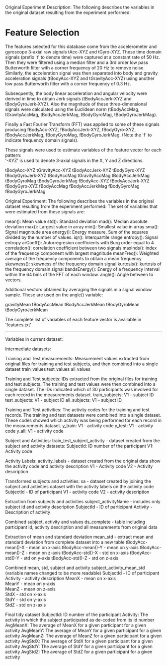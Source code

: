 Original Experiment Description:
The following describes the variables in the original dataset resulting from the experiment performed:

Feature Selection 
=================

The features selected for this database come from the accelerometer and gyroscope 3-axial raw signals tAcc-XYZ and tGyro-XYZ. These time domain signals (prefix 't' to denote time) were captured at a constant rate of 50 Hz. Then they were filtered using a median filter and a 3rd order low pass Butterworth filter with a corner frequency of 20 Hz to remove noise. Similarly, the acceleration signal was then separated into body and gravity acceleration signals (tBodyAcc-XYZ and tGravityAcc-XYZ) using another low pass Butterworth filter with a corner frequency of 0.3 Hz. 

Subsequently, the body linear acceleration and angular velocity were derived in time to obtain Jerk signals (tBodyAccJerk-XYZ and tBodyGyroJerk-XYZ). Also the magnitude of these three-dimensional signals were calculated using the Euclidean norm (tBodyAccMag, tGravityAccMag, tBodyAccJerkMag, tBodyGyroMag, tBodyGyroJerkMag). 

Finally a Fast Fourier Transform (FFT) was applied to some of these signals producing fBodyAcc-XYZ, fBodyAccJerk-XYZ, fBodyGyro-XYZ, fBodyAccJerkMag, fBodyGyroMag, fBodyGyroJerkMag. (Note the 'f' to indicate frequency domain signals). 

These signals were used to estimate variables of the feature vector for each pattern:  
'-XYZ' is used to denote 3-axial signals in the X, Y and Z directions.

tBodyAcc-XYZ
tGravityAcc-XYZ
tBodyAccJerk-XYZ
tBodyGyro-XYZ
tBodyGyroJerk-XYZ
tBodyAccMag
tGravityAccMag
tBodyAccJerkMag
tBodyGyroMag
tBodyGyroJerkMag
fBodyAcc-XYZ
fBodyAccJerk-XYZ
fBodyGyro-XYZ
fBodyAccMag
fBodyAccJerkMag
fBodyGyroMag
fBodyGyroJerkMag

Original Experiment:
The following describes the variables in the original dataset resulting from the experiment performed:
The set of variables that were estimated from these signals are: 

mean(): Mean value
std(): Standard deviation
mad(): Median absolute deviation 
max(): Largest value in array
min(): Smallest value in array
sma(): Signal magnitude area
energy(): Energy measure. Sum of the squares divided by the number of values. 
iqr(): Interquartile range 
entropy(): Signal entropy
arCoeff(): Autorregresion coefficients with Burg order equal to 4
correlation(): correlation coefficient between two signals
maxInds(): index of the frequency component with largest magnitude
meanFreq(): Weighted average of the frequency components to obtain a mean frequency
skewness(): skewness of the frequency domain signal 
kurtosis(): kurtosis of the frequency domain signal 
bandsEnergy(): Energy of a frequency interval within the 64 bins of the FFT of each window.
angle(): Angle between to vectors.

Additional vectors obtained by averaging the signals in a signal window sample. These are used on the angle() variable:

gravityMean
tBodyAccMean
tBodyAccJerkMean
tBodyGyroMean
tBodyGyroJerkMean

The complete list of variables of each feature vector is available in 'features.txt'

*****************************************
Variables in current dataset:

Intermediate datasets:

  Training and Test measurements:
    Measurement values extracted from original files for training and test subjects, and then combined into a single dataset
      train_values 
      test_values 
      all_values

  Training and Test subjects:
    IDs extracted from the original files for training and test subjects.  The training and test values were then combined into a single dataset.
    The IDs indicated which of 30 participants was involved for each record in the measurements dataset.
      train_subjects: V1 - subject ID
      test_subjects:  V1 - subject ID
      all_subjects:  V1 - subject ID

  Training and Test activities:
    The activity codes for the training and test records.  The training and test datasets were combined into a single dataset.
    These codes showed which activity was being performed for each record in the measurements dataset.
      y_train: V1 - activity code
      y_test:  V1 - activity code
      y_all:  V1 - activity code

  Subject and Activities:
    train_test_subject_activity - dataset created from the subject and activity datasets:
	SubjectId:  ID number of the participant
	V1:  Activity code

  Activity Labels:
    activity_labels - dataset created from the original data show the activity code and activity description
	V1 - Activity code
	V2 - Activity description

  Transformed subjects and activities:
    sa - dataset created by joining the subject and activities dataset with the activity labels on the activity code
      SubjectId - ID of participant
      V1 - activity code
      V2 - activity description

  Extraction from subjects and activities
    subject_activityName - includes only subject id and activity description
      SubjectId - ID of participant
      Activity - Description of activity

  Combined subject, activity and values
    ds_complete - table including participant id, activity description and all measurements from original data

  Extraction of mean and standard deviation
    mean_std - extract mean and standard deviation from complete dataset into a new table
      tBodyAcc-mean()-X - mean on x-axis
      tBodyAcc-mean()-Y - mean on y-axis
      tBodyAcc-mean()-Z - mean on z-axis
      tBodyAcc-std()-X - std on x-axis
      tBodyAcc-std()-Y - std on y-axis
      tBodyAcc-std()-Z - std on z-axis

  Combined mean, std, subject and activity
    subject_activity_mean_std (variable names changed to be more readable)
      SubjectId - ID of participant
      Activity - activity description
      MeanX - mean on x-axis     
      MeanY - mean on y-axis    
      MeanZ - mean on z-axis     
      StdX - std on x-axis    
      StdY - std on y-axis      
      StdZ - std on z-axis

Final tidy dataset
  SubjectId:  ID number of the participant 
  Activity:  The activity in which the subject participated as de-coded from its id number
  AvgMeanX:  The average of MeanX for a given participant for a given activity
  AvgMeanY:  The average of MeanY for a given participant for a given activity
  AvgMeanZ:  The average of MeanZ for a given participant for a given activity
  AvgStdX:  The average of StdX for a given participant for a given activity
  AvgStdY:  The average of StdY for a given participant for a given activity
  AvgStdZ:  The average of StdZ for a given participant for a given activity
